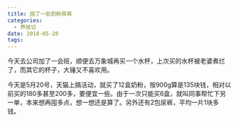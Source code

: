```yaml
---
title: 囤了一批奶粉尿裤
categories:
  - 养娃记
date: 2018-05-20
tags:
---
```

今天去公司加了一会班，顺便去万象城再买一个水杯，上次买的水杯被老婆煮烂了，而其它的杯子，大锤又不喜欢用。  
<!-- more -->
今天是5月20号，天猫上搞活动，就买了12盒奶粉，按900g算是135块钱，相对以前买的180多甚至200多，要便宜一些。由于一次只能买6盒，就叫同事帮忙下另一单，本来想再囤多点，想一想还是算了。另外还有2包尿裤，平均一片1块多钱。  
